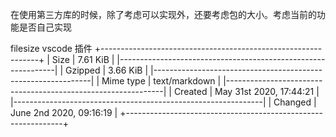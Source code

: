 在使用第三方库的时候，除了考虑可以实现外，还要考虑包的大小。考虑当前的功能是否自己实现

filesize vscode 插件
+--------------------------------------------------------------+
| Size         | 7.61 KiB                                      |
|--------------------------------------------------------------|
| Gzipped      | 3.66 KiB                                      |
|--------------------------------------------------------------|
| Mime type    | text/markdown                                 |
|--------------------------------------------------------------|
| Created      | May 31st 2020, 17:44:21                       |
|--------------------------------------------------------------|
| Changed      | June 2nd 2020, 09:16:19                       |
+--------------------------------------------------------------+
